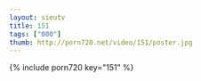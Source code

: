 ```yaml
--- 
layout: sieutv
title: 151
tags: ["000"]
thumb: http://porn720.net/video/151/poster.jpg
---
```

{% include porn720 key="151" %} 
